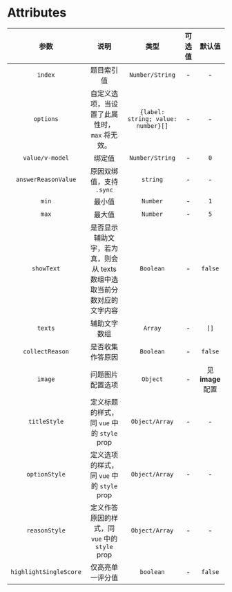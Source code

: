 # Attributes

| 参数 | 说明 | 类型 | 可选值 | 默认值 |
| :---: |:---: |:---: |:---:| :---: |
| `index` | 题目索引值 | `Number/String` | - | - |
| `options` | 自定义选项，当设置了此属性时， `max` 将无效。 | `{label: string; value: number}[]` | - | - |
| `value/v-model` | 绑定值 | `Number/String` | - | `0` |
| `answerReasonValue` | 原因双绑值，支持 `.sync` | `string` | - | - |
| `min` | 最小值 | `Number` | - | `1` |
| `max` | 最大值 | `Number` | - | `5` |
| `showText` | 是否显示辅助文字，若为真，则会从 texts 数组中选取当前分数对应的文字内容 | `Boolean` | - | `false` |
| `texts` | 辅助文字数组 | `Array` | - | `[]` |
| `collectReason`| 是否收集作答原因 | `Boolean` | - | `false` |
| `image` | 问题图片配置选项 | `Object` | - | 见 **image** 配置 |
| `titleStyle` | 定义标题的样式，同 `vue` 中的 `style` prop | `Object/Array` | - | - |
| `optionStyle` | 定义选项的样式，同 `vue` 中的 `style` prop | `Object/Array` | - | - |
| `reasonStyle` | 定义作答原因的样式，同 `vue` 中的 `style` prop | `Object/Array` | - | - |
| `highlightSingleScore` | 仅高亮单一评分值 | `boolean` | - | `false` |

